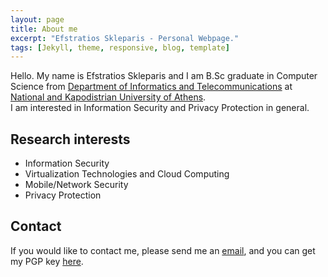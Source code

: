 ```yaml
---
layout: page
title: About me
excerpt: "Efstratios Skleparis - Personal Webpage."
tags: [Jekyll, theme, responsive, blog, template]
---
```


Hello. My name is Efstratios Skleparis and I am B.Sc graduate in Computer Science from [Department of Informatics and Telecommunications](http://di.uoa.gr/eng) at [National and Kapodistrian University of Athens](http://en.uoa.gr). <br/>I am interested in Information Security and Privacy Protection in general.

## Research interests

* Information Security
* Virtualization Technologies and Cloud Computing
* Mobile/Network Security
* Privacy Protection

## Contact

If you would like to contact me, please send me an [email](mailto:eskleparis@protonmail.com), and you can get my PGP key [here](/pkey.asc).